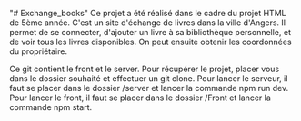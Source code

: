 "# Exchange_books" 
 Ce projet a été réalisé dans le cadre du projet HTML de 5ème année.
 C'est un site d'échange de livres dans la ville d'Angers.
 Il permet de se connecter, d'ajouter un livre à sa bibliothèque personnelle, et de voir tous les livres disponibles. On peut ensuite obtenir les coordonnées du propriétaire.

 Ce git contient le front et le server. 
 Pour récupérer le projet, placer vous dans le dossier souhaité et effectuer un git clone.
 Pour lancer le serveur, il faut se placer dans le dossier /server et lancer la commande npm run dev.
 Pour lancer le front, il faut se placer dans le dossier /Front et lancer la commande npm start.
